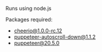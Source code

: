 Runs using node.js

Packages required:
- cheerio@1.0.0-rc.12
- puppeteer-autoscroll-down@1.1.2
- puppeteer@20.5.0
